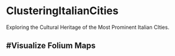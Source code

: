 # ClusteringItalianCities
Exploring the Cultural Heritage of the Most Prominent Italian CIties.

#Visualize Folium Maps
-


